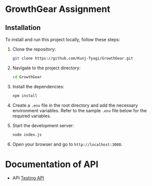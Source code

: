 # GrowthGear Assignment


## Installation

To install and run this project locally, follow these steps:

1. Clone the repository:

    ```sh
    git clone https://github.com/Kunj-Tyagi/GrowthGear.git
    ```

2. Navigate to the project directory:

    ```sh
    cd GrowthGear
    ```
    
3. Install the dependencies:

    ```sh
    npm install
    ```
4. Create a `.env` file in the root directory and add the necessary environment variables. Refer to the sample `.env` file below for the required variables.

5. Start the development server:

    ```sh
    node index.js
    ```

6. Open your browser and go to `http://localhost:3000`.


# Documentation of API
- API [Testing API](https://documenter.getpostman.com/view/37282369/2sB2cPjQub)
